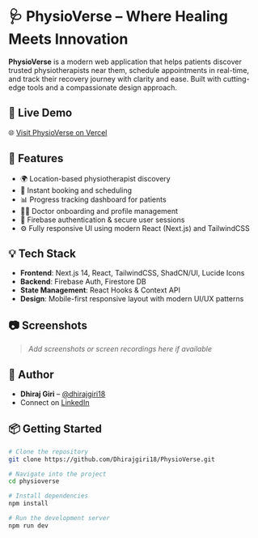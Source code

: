 # 🩺 PhysioVerse – Where Healing Meets Innovation

**PhysioVerse** is a modern web application that helps patients discover trusted physiotherapists near them, schedule appointments in real-time, and track their recovery journey with clarity and ease. Built with cutting-edge tools and a compassionate design approach.

## 🔗 Live Demo

🌐 [Visit PhysioVerse on Vercel](https://physio-verse.vercel.app/)


## 🚀 Features

- 🌍 Location-based physiotherapist discovery
- 📅 Instant booking and scheduling
- 📊 Progress tracking dashboard for patients
- 👨‍⚕️ Doctor onboarding and profile management
- 🔐 Firebase authentication & secure user sessions
- ⚙️ Fully responsive UI using modern React (Next.js) and TailwindCSS

## 💡 Tech Stack

- **Frontend**: Next.js 14, React, TailwindCSS, ShadCN/UI, Lucide Icons
- **Backend**: Firebase Auth, Firestore DB
- **State Management**: React Hooks & Context API
- **Design**: Mobile-first responsive layout with modern UI/UX patterns

## 📷 Screenshots

> _Add screenshots or screen recordings here if available_

## 👤 Author

- **Dhiraj Giri** – [@dhirajgiri18](https://github.com/Dhirajgiri18)  
- Connect on [LinkedIn](https://www.linkedin.com/in/dhirajgiri18)

## 📦 Getting Started

```bash
# Clone the repository
git clone https://github.com/Dhirajgiri18/PhysioVerse.git

# Navigate into the project
cd physioverse

# Install dependencies
npm install

# Run the development server
npm run dev

